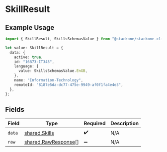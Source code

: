 # SkillResult

## Example Usage

```typescript
import { SkillResult, SkillsSchemasValue } from "@stackone/stackone-client-ts/sdk/models/shared";

let value: SkillResult = {
  data: {
    active: true,
    id: "16873-IT345",
    language: {
      value: SkillsSchemasValue.EnGB,
    },
    name: "Information-Technology",
    remoteId: "8187e5da-dc77-475e-9949-af0f1fa4e4e3",
  },
};
```

## Fields

| Field                                                             | Type                                                              | Required                                                          | Description                                                       |
| ----------------------------------------------------------------- | ----------------------------------------------------------------- | ----------------------------------------------------------------- | ----------------------------------------------------------------- |
| `data`                                                            | [shared.Skills](../../../sdk/models/shared/skills.md)             | :heavy_check_mark:                                                | N/A                                                               |
| `raw`                                                             | [shared.RawResponse](../../../sdk/models/shared/rawresponse.md)[] | :heavy_minus_sign:                                                | N/A                                                               |